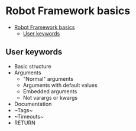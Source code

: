 # Robot Framework basics

- [Robot Framework basics](#robot-framework-basics)
  - [User keywords](#user-keywords)

## User keywords

- Basic structure
- Arguments
  - "Normal" arguments
  - Arguments with default values
  - Embedded arguments
  - Not varargs or kwargs
- Documentation
- ~Tags~
- ~Timeouts~
- RETURN
